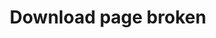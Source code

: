 ---
title: 'Download page broken'
redirect_to:
  - 'https://discuss.pencil2d.org/t/download-page-broken/856'
---